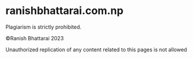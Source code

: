 # ranishbhattarai.com.np
Plagiarism is strictly prohibited.

©Ranish Bhattarai 2023

Unauthorized replication of any content related to this pages is not allowed
